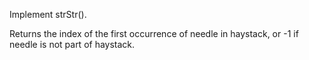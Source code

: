 Implement strStr(). 

Returns the index of the first occurrence of needle in haystack, or -1 if needle is not part of haystack.
